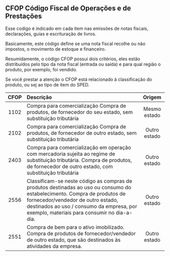 ## CFOP Código Fiscal de Operações e de Prestações

Esse codigo é indicado em cada item nas emissões de notas fiscais, declarações, guias e escrituração de livros. 

Basicamente, este código define se uma nota fiscal recolhe ou não impostos, o movimento de estoque e financeiro.

Resumidamente, o código CFOP possui dois critérios, eles estão distribuídos pelo tipo da nota fiscal (entrada ou saída) e para qual região o produto, por exemplo, foi vendido.

Se você prestar a atenção o CFOP está relacionado á classificação do produto, ou sej ao tipo de item do SPED. 

|CFOP|Descrição|Origem|
|:---:|:---|:---:|
|1102|Compra para comercialização	Compra de produtos, de fornecedor do seu estado, sem substituição tributária|Mesmo estado|
|2102|Compra para comercialização	Compra de produtos, de fornecedor de outro estado, sem substituição tributária|Outro estado|
|2403|Compra para comercialização em operação com mercadoria sujeita ao regime de substituição tributária. Compra de produtos, de fornecedor de outro estado, com substituição tributária|Outro estado|
|2556|Classificam-se neste código as compras de produtos destinadas ao uso ou consumo do estabelecimento.	Compra de produtos de fornecedor/vendedor de outro estado, destinados ao uso / consumo da empresa, por exemplo, materiais para consumir no dia-a-dia.|Outro estado|
|2551|Compra de bem para o ativo imobilizado. Compra de produtos de fornecedor/vendedor de outro estado, que são destinados às atividades da empresa.|Outro estado|
